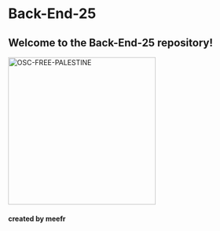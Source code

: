 # Back-End-25
## Welcome to the Back-End-25 repository!

<img src="https://i.ibb.co/HK4qMjj/OSCLogo.png" alt="OSC-FREE-PALESTINE" width="300px" height="300px">

#### created by meefr
